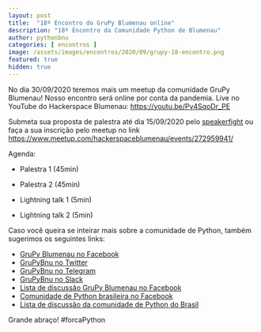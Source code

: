 ```yaml
---
layout: post
title:  "18º Encontro do GruPy Blumenau online"
description: "18º Encontro da Comunidade Python de Blumenau"
author: pythonbnu
categories: [ encontros ]
image: /assets/images/encontros/2020/09/grupy-18-encontro.png
featured: true
hidden: true
---
```


No dia 30/09/2020 teremos mais um meetup da comunidade GruPy Blumenau! Nosso encontro será online por conta da pandemia. Live no YouTube do Hackerspace Blumenau: https://youtu.be/Py4SqoDr_PE

Submeta sua proposta de palestra até dia 15/09/2020 pelo [speakerfight](https://speakerfight.com/events/18o-encontro-do-grupy-blumenau-online/) ou faça a sua inscrição pelo meetup no link https://www.meetup.com/hackerspaceblumenau/events/272959941/

Agenda:

- Palestra 1 (45min)

- Palestra 2 (45min)

- Lightning talk 1 (5min)

- Lightning talk 2 (5min)

Caso você queira se inteirar mais sobre a comunidade de Python, também sugerimos os seguintes links:

<ul>
    <li><a href="https://www.facebook.com/pythonbnu/">GruPy Blumenau no Facebook</a></li>
    <li><a href="https://twitter.com/pythonbnu">GruPyBnu no Twitter</a></li>
    <li><a href="https://telegram.me/GruPyBnu">GruPyBnu no Telegram</a></li>
    <li><a href="https://hackerspaceblumenau.slack.com/messages/C6U70HXK4">GruPyBnu no Slack</a></li>
    <li><a href="https://www.facebook.com/groups/185266825299444/">Lista de discussão GruPy Blumenau no Facebook</a></li>
    <li><a href="https://www.facebook.com/groups/python.brasil/">Comunidade de Python brasileira no Facebook</a></li>
    <li><a href="https://groups.google.com/forum/#!forum/python-brasil">Lista de discussão da comunidade de Python do Brasil</a></li>
</ul>

Grande abraço!
#forcaPython